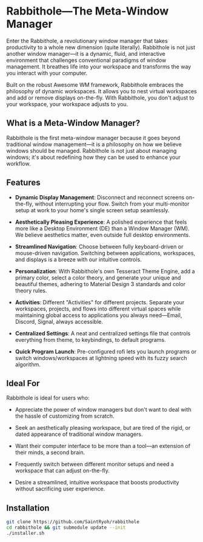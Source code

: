 # Rabbithole—The Meta-Window Manager

Enter the Rabbithole, a revolutionary window manager that takes productivity to a whole new dimension (quite literally). Rabbithole is not just another window manager—it is a dynamic, fluid, and interactive environment that challenges conventional paradigms of window management. It breathes life into your workspace and transforms the way you interact with your computer.

Built on the robust Awesome WM framework, Rabbithole embraces the philosophy of dynamic workspaces. It allows you to nest virtual workspaces and add or remove displays on-the-fly. With Rabbithole, you don't adjust to your workspace, your workspace adjusts to you.
## What is a Meta-Window Manager?

Rabbithole is the first meta-window manager because it goes beyond traditional window management—it is a philosophy on how we believe windows should be managed. Rabbithole is not just about managing windows; it's about redefining how they can be used to enhance your workflow.
## Features

- **Dynamic Display Management**: Disconnect and reconnect screens on-the-fly, without interrupting your flow. Switch from your multi-monitor setup at work to your home's single screen setup seamlessly.

- **Aesthetically Pleasing Experience**: A polished experience that feels more like a Desktop Environment (DE) than a Window Manager (WM). We believe aesthetics matter, even outside full desktop environments.

- **Streamlined Navigation**: Choose between fully keyboard-driven or mouse-driven navigation. Switching between applications, workspaces, and displays is a breeze with our intuitive controls.

- **Personalization**: With Rabbithole's own Tesseract Theme Engine, add a primary color, select a color theory, and generate your unique and beautiful themes, adhering to Material Design 3 standards and color theory rules.

- **Activities**: Different "Activities" for different projects. Separate your workspaces, projects, and flows into different virtual spaces while maintaining global access to applications you always need—Email, Discord, Signal, always accessible.

- **Centralized Settings**: A neat and centralized settings file that controls everything from theme, to keybindings, to default programs.

- **Quick Program Launch**: Pre-configured rofi lets you launch programs or switch windows/workspaces at lightning speed with its fuzzy search algorithm.

## Ideal For

Rabbithole is ideal for users who:

- Appreciate the power of window managers but don't want to deal with the hassle of customizing from scratch.

- Seek an aesthetically pleasing workspace, but are tired of the rigid, or dated appearance of traditional window managers.

- Want their computer interface to be more than a tool—an extension of their minds, a second brain.

- Frequently switch between different monitor setups and need a workspace that can adjust on-the-fly.

- Desire a streamlined, intuitive workspace that boosts productivity without sacrificing user experience.



## Installation

```bash
git clone https://github.com/SaintRyoh/rabbithole
cd rabbithole && git submodule update --init
./installer.sh
